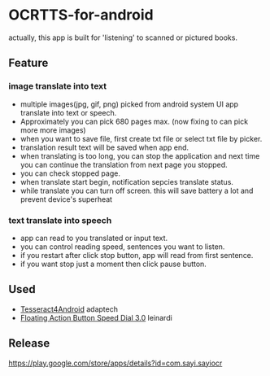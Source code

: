 
# OCRTTS-for-android
actually, this app is built for 'listening' to scanned or pictured books.

## Feature
### image translate into text
* multiple images(jpg, gif, png) picked from android system UI app translate into text or speech.
* Approximately you can pick 680 pages max. (now fixing to can pick more more images)
* when you want to save file, first create txt file or select txt file by picker.
* translation result text will be saved when app end.
* when translating is too long, you can stop the application and next time you can continue the translation from next page you stopped.
* you can check stopped page.
* when translate start begin, notification sepcies translate status.
* while translate you can turn off screen. this will save battery a lot and prevent device's superheat

### text translate into speech
* app can read to you translated or input text.
* you can control reading speed, sentences you want to listen.
* if you restart after click stop button, app will read from first sentence.
* if you want stop just a moment then click pause button.

## Used
* [Tesseract4Android](https://github.com/adaptech-cz/Tesseract4Android) adaptech
* [Floating Action Button Speed Dial 3.0](https://github.com/leinardi/FloatingActionButtonSpeedDial) leinardi

## Release
https://play.google.com/store/apps/details?id=com.sayi.sayiocr
